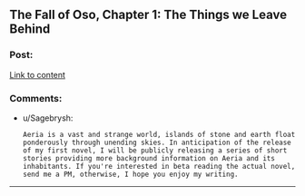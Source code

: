 ## The Fall of Oso, Chapter 1: The Things we Leave Behind

### Post:

[Link to content](http://talesfromaeria.tumblr.com/post/124191796477/the-fall-of-oso)

### Comments:

- u/Sagebrysh:
  ```
  Aeria is a vast and strange world, islands of stone and earth float ponderously through unending skies. In anticipation of the release of my first novel, I will be publicly releasing a series of short stories providing more background information on Aeria and its inhabitants. If you're interested in beta reading the actual novel, send me a PM, otherwise, I hope you enjoy my writing.
  ```

---

